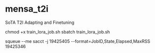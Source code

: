 # mensa_t2i
SoTA T2I Adapting and Finetuning


chmod +x train_lora_job.sh
sbatch train_lora_job.sh


squeue --me
sacct -j 19425405 --format=JobID,State,Elapsed,MaxRSS
19425346